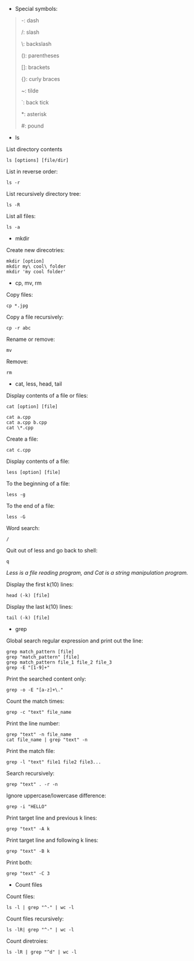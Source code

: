 * Special symbols:

> -: dash
> 
> /: slash
> 
> \\: backslash
> 
> (): parentheses
> 
> \[]: brackets
> 
> {}: curly braces
> 
> ~: tilde
> 
> `: back tick
> 
> *: asterisk
> 
> \#: pound


* ls

List directory contents
```
ls [options] [file/dir]
```

List in reverse order:
```
ls -r
```
List recursively directory tree:
```
ls -R
```

List all files:
```
ls -a
```

* mkdir

Create new direcotries:
```
mkdir [option]
mkdir my\ cool\ folder
mkdir 'my cool folder'
```

* cp, mv, rm

Copy files:

```
cp *.jpg
```

Copy a file recursively:
```
cp -r abc
```
Rename or remove:
```
mv
```
Remove:
```
rm
```

* cat, less, head, tail

Display contents of a file or files:
```
cat [option] [file]

cat a.cpp
cat a.cpp b.cpp
cat \*.cpp
```

Create a file:
```
cat c.cpp
```
Display contents of a file:
```
less [option] [file]
```

To the beginning of a file:
```
less -g
```
To the end of a file:
```
less -G
```
Word search:
```
/
```
Quit out of less and go back to shell:
```
q
```
*Less is a file reading program, and Cat is a string manipulation program.*

Display the first k(10) lines:
```
head (-k) [file]
```
Display the last k(10) lines:
```
tail (-k) [file]
```
* grep

Global search regular expression and print out the line:
```
grep match_pattern [file]
grep "match_pattern" [file]
grep match_pattern file_1 file_2 file_3
grep -E "[1-9]+"
```

Print the searched content only:

```
grep -o -E "[a-z]+\."
```
Count the match times:
```
grep -c "text" file_name
```
Print the line number:
```
grep "text" -n file_name
cat file_name | grep "text" -n
```

Print the match file:
```
grep -l "text" file1 file2 file3...
```
Search recursively:
```
grep "text" . -r -n
```
Ignore uppercase/lowercase difference:
```
grep -i "HELLO"
```
Print target line and previous k lines:
```
grep "text" -A k
```
Print target line and following k lines:
```
grep "text" -B k
```
Print both:

```
grep "text" -C 3
```
* Count files

Count files:

```
ls -l | grep "^-" | wc -l
```
Count files recursively:

```
ls -lR| grep "^-" | wc -l
```
Count diretroies:

```
ls -lR | grep "^d" | wc -l
```
